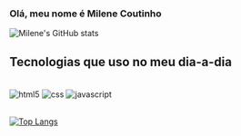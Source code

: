 ### Olá, meu nome é Milene Coutinho

![Milene's GitHub stats](https://github-readme-stats.vercel.app/api?username=MihCoutinho&show_icons=true&theme=dracula)

## Tecnologias que uso no meu dia-a-dia

<div style="display: inline_block"><br/>
    <img align="center" alt="html5" src="https://img.shields.io/badge/HTML5-E34F26?style=for-the-badge&logo=html5&logoColor=white" />
    <img align="center" alt="css" src="https://img.shields.io/badge/CSS3-1572B6?style=for-the-badge&logo=css3&logoColor=white" />
    <img align="center" alt="javascript" src="https://img.shields.io/badge/JavaScript-F7DF1E?style=for-the-badge&logo=javascript&logoColor=black" />
</div>   <br>

[![Top Langs](https://github-readme-stats.vercel.app/api/top-langs/?username=MihCoutinho&layout=dracula)](https://github.com/MihCoutinho/github-readme-stats)
